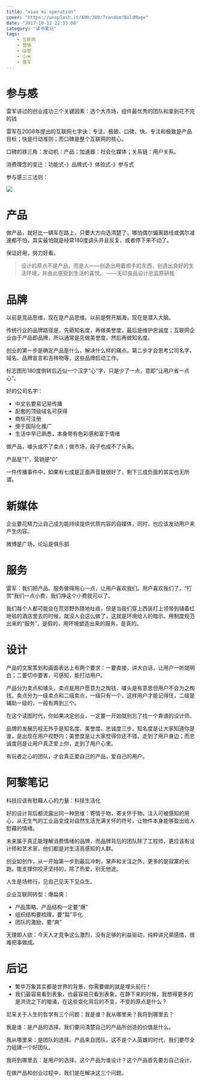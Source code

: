```yaml
---
title: "xiao mi operation"
cover: "https://unsplash.it/400/300/?random?BoldMage"
date: "2017-10-12 22:33:08"
category: "读书笔记"
tags:
    - 互联网
    - 营销
    - 运营
    - 小米
    - 雷军
---
```

# 参与感

雷军讲过的创业成功三个关键因素：选个大市场，组件最优秀的团队和拿到花不完的钱

雷军在2008年提出的互联网七字诀：专注、极致、口碑、快。专注和极致是产品目标；快是行动准则；而口碑是整个互联网的核心。

口碑的铁三角：发动机：产品；加速器：社会化媒体；关系链：用户关系。

消费理念的变迁：功能式-》品牌式-》体验式-》参与式

参与感三三法则：

![](/Users/tristan/Desktop/canyugan.jpg)



# 产品

做产品，就好比一辆车在路上，只要大方向选清楚了，哪怕偶尔偏离路线或偶尔减速都不怕，其实最怕就是经常180度调头并且反复，或者停下来不动了。

保证好用，努力好看。

> 设计的原点不是产品，而是人——创造出用着顺手的东西，创造出良好的生活环境，并由此感受到生活的喜悦。	——无印良品设计总监原研哉

# 品牌

以前是竞品思维，现在是产品思维。以前是劈开脑海，现在是潜入大脑。

传统行业的品牌路径是，先砸知名度，再做美誉度，最后是维护忠诚度；互联网企业由于产品即品牌，所以通常是先做美誉度，然后再做知名度。

创业的第一步是确定产品是什么，解决什么样的痛点。第二步才会思考公司名字、域名、品牌宣言和吉祥物等，这些品牌启动工作。

标志图形180度倒转后近似一个汉字“心”字，只是少了一点，意即“让用户省一点心”。

好的公司名字：

- 中文名要易记易传播
- 配套的顶级域名可获得
- 商标可注册
- 便于国际化推广
- 生活中早已熟悉，本身带有色彩感和富于情绪

做产品，噱头成不了卖点；做市场，段子也成不了头条。

产品是“1”，营销是“0”

一件传播事件中，如果有七成是正面声音就很好了，剩下三成负面的其实也无所谓。

# 新媒体

企业要花精力让自己成为能持续提供优质内容的自媒体，同时，也应该发动用户来产生内容。

微博是广场，论坛是俱乐部

# 服务

雷军：我们把产品、服务做得用心一点，让用户喜欢我们。用户喜欢我们了，“打赏”我们一点小费，我们挣这个小费就可以了。

我们每个人都可能会在荒郊野外随地吐痰，但是当我们穿上西装打上领带到铺着红地毯的酒店里去的时候，就没人会这么做了，这就是环境给人的暗示。用制度规范出来的“服务”，是假的，用环境塑造出来的服务，是真的。

# 设计

产品的文案策划和画面表达上有两个要求：一要直接，讲大白话，让用户一听就明白；二要切中要害，可感知，能打动用户。

产品分为卖点和噱头，卖点是用户愿意为之掏钱，噱头是有意思但用户不会为之掏钱。卖点分为一级卖点和二级卖点，一级只有一个，这样用户才能记得住，二级是辅助一级的，一般有两到三个。

在这个读图时代，你如果决定创业，一定要一开始就别忘了找一个靠谱的设计师。

品牌的发展历程无外乎是知名度、美誉度、忠诚度三步。知名度是让大家知道你是谁，是出现在用户视野内；美誉度是让大家觉得你还不错，走到了用户身边；而忠诚度则是让用户真正爱上你，走到了用户心里。

有玩者之心的团队，才会真正爱自己的产品，爱自己的用户。

# 阿黎笔记

科技应该有慰藉人心的力量：科技生活化

好的设计背后都流露出同一种思维：寄情于物，寄关怀于物，注入可被感知的用心，从无生气的工业品变成对自然生活充满关怀的符号，让物件本身能够盈出给人慰藉的情绪。

未来属于真正能理解消费情绪的品牌，而品牌背后的团队除了工程师，更应该有设计师和艺术家，他们都是对生活高感知的人群。

创业如创作，从一开始第一步到最后冲刺，掌声和关注之外，更多的是寂寞的长跑。能支撑你咬牙坚持的，除了热爱，别无他途。

人生是场修行，见自己见天下见众生。

企业互联网转型：爆扁爽：

- 产品策略、产品结构一定要“爆”
- 组织结构要梳理，要“扁”平化
- 团队的激励，要“爽”

天理即人欲：今天人才竞争这么激烈，没有足够的利益驱动，纯粹讲兄弟感情，很难把事做成。

# 后记

- 繁华万象其实都是世界的背景，你需要做的就是埋头前行！
- 我们最容易看到表象，也最容易只看到表象。在静下来的时候，我想得更多的是洪流之下的暗涌，在这些变化背后的不变，不变的原点是什么？

尼采关于人生的哲学有三个问题：我是谁？我从哪里来？我将到哪里去？

我是谁：是产品的选择。我们要问清楚自己的产品所创造的价值是什么。

我从哪里来：是团队的选择。产品来自团队，这不是个人英雄的时代，我们要尽全力组建一个好团队。

我将到哪里去：是用户的选择。这个产品为谁设计？这个产品首先要为自己设计。

在做产品和创业过程中，我们是在解决这三个问题。